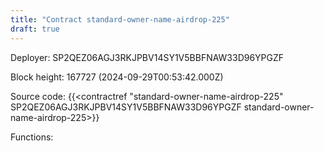 ```yaml
---
title: "Contract standard-owner-name-airdrop-225"
draft: true
---
```

Deployer: SP2QEZ06AGJ3RKJPBV14SY1V5BBFNAW33D96YPGZF


 



Block height: 167727 (2024-09-29T00:53:42.000Z)

Source code: {{<contractref "standard-owner-name-airdrop-225" SP2QEZ06AGJ3RKJPBV14SY1V5BBFNAW33D96YPGZF standard-owner-name-airdrop-225>}}

Functions:


